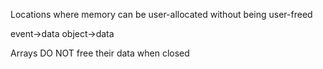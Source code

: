 Locations where memory can be user-allocated without being user-freed

event->data
object->data

Arrays DO NOT free their data when closed


